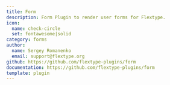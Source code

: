```yaml
---
title: Form
description: Form Plugin to render user forms for Flextype.
icon:
  name: check-circle
  set: fontawesome|solid
category: forms
author:
  name: Sergey Romanenko
  email: support@flextype.org
github: https://github.com/flextype-plugins/form
documentation: https://github.com/flextype-plugins/form
template: plugin
---
```

